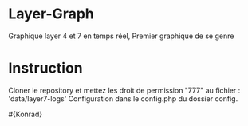 # Layer-Graph
Graphique layer 4 et 7 en temps réel, Premier graphique de se genre
# Instruction
Cloner le repository et mettez les droit de permission "777" au fichier : 'data/layer7-logs'
Configuration dans le config.php du dossier config.

#{Konrad}
